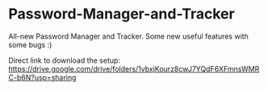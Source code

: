 # Password-Manager-and-Tracker
All-new Password Manager and Tracker.
Some new useful features with some bugs :)

Direct link to download the setup:  https://drive.google.com/drive/folders/1vbxjKourz8cwJ7YQdF6XFmnsWMRC-b6N?usp=sharing

